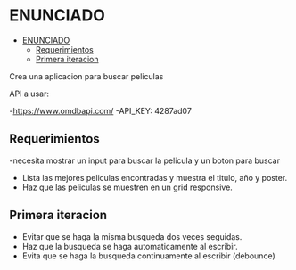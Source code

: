 # ENUNCIADO

<!--toc:start-->
- [ENUNCIADO](#enunciado)
  - [Requerimientos](#requerimientos)
  - [Primera iteracion](#primera-iteracion)
<!--toc:end-->

Crea una aplicacion para buscar peliculas

API a usar:

-<https://www.omdbapi.com/>
-API_KEY: 4287ad07

## Requerimientos

-necesita mostrar un input para buscar la pelicula y un boton para buscar

- Lista las mejores peliculas encontradas y muestra el titulo, año y poster.
- Haz que las peliculas se muestren en un grid responsive.

## Primera iteracion

- Evitar que se haga la misma busqueda dos veces seguidas.
- Haz que la busqueda se haga automaticamente al escribir.
- Evita que se haga la busqueda continuamente al escribir (debounce)
